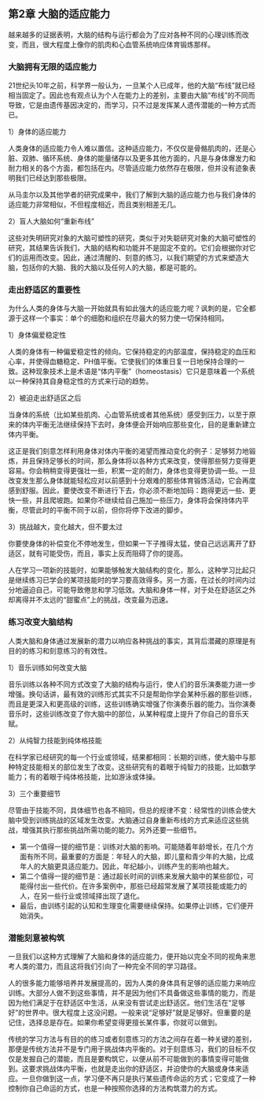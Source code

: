 ## 第2章 大脑的适应能力

越来越多的证据表明，大脑的结构与运行都会为了应对各种不同的心理训练而改变，而且，很大程度上像你的肌肉和心血管系统响应体育锻炼那样。

### 大脑拥有无限的适应能力

21世纪头10年之前，科学界一般认为，一旦某个人已成年，他的大脑“布线”就已经相当固定了。因此也有观点认为个人在能力上的差别，主要由大脑“布线”的不同而导致，它是由遗传基因决定的，而学习，只不过是发挥某人遗传潜能的一种方式而已。

1）身体的适应能力

人类身体的适应能力令人难以置信。这种适应能力，不仅仅是骨骼肌肉的，还是心脏、双肺、循环系统、身体的能量储存以及更多其他方面的，凡是与身体爆发力和耐力相关的各个方面，都包括在内。尽管适应能力依然存在极限，但并没有迹象表明我们已经达到那些极限。

从马圭尔以及其他学者的研究成果中，我们了解到大脑的适应能力也与我们身体的适应能力非常相似，不但程度相近，而且类别相差无几。

2）盲人大脑如何“重新布线”

这些对失明研究对象的大脑可塑性的研究，类似于对失聪研究对象的大脑可塑性的研究，其结果告诉我们，大脑的结构和功能并不是固定不变的。它们会根据你对它们的运用而改变。因此，通过清醒的、刻意的练习，以我们期望的方式来塑造大脑，包括你的大脑、我的大脑以及任何人的大脑，都是可能的。

### 走出舒适区的重要性

为什么人类的身体与大脑一开始就具有如此强大的适应能力呢？讽刺的是，它全都源于这样一个事实：单个的细胞和组织在尽最大的努力使一切保持相同。

1）身体偏爱稳定性

人类的身体有一种偏爱稳定性的倾向。它保持稳定的内部温度，保持稳定的血压和心率，并使得血糖稳定、PH值平衡。它使我们的体重日复一日地保持合理的一致。这种现象技术上是术语是“体内平衡”（homeostasis）它只是意味着一个系统以一种保持其自身稳定性的方式来行动的趋势。

2）被迫走出舒适区之后

当身体的系统（比如某些肌肉、心血管系统或者其他系统）感受到压力，以至于原来的体内平衡无法继续保持下去时，身体便会开始响应那些变化，目的是重新建立体内平衡。

这正是我们刻意怎样利用身体对体内平衡的渴望而推动变化的例子：足够努力地锻炼，并且保持足够长的时间，那么身体将以各种方式来改变，使得那些努力变得更容易。你会稍稍变得更强壮一些，积累一定的耐力，身体也变得更协调一些。一旦改变发生那么身体就能轻松应对以前感到十分艰难的那些体育锻炼活动，它会再度感到舒服。因此，要使改变不断进行下去，你必须不断地加码：跑得更远一些、更快一些，并且爬坡跑。如果你不继续给自己施加一些压力，身体将会保持体内平衡，尽管此时的平衡不同于以前，但你将停下改进的脚步。

3）挑战越大，变化越大，但不要太过

你要使身体的补偿变化不停地发生，但如果一下子推得太猛，使自己远远离开了舒适区，就有可能受伤，而且，事实上反而阻碍了你的提高。

人在学习一项新的技能时，如果能够触发大脑结构的变化，那么，这种学习比起只是继续练习已学会的某项技能时的学习要高效得多。另一方面，在过长的时间内过分地逼迫自己，可能导致倦怠和学习低效。大脑和身体一样，对于处在舒适区之外却离得并不太远的“甜蜜点”上的挑战，改变最为迅速。

### 练习改变大脑结构

人类大脑和身体通过发展新的潜力以响应各种挑战的事实，其背后潜藏的原理是有目的的练习和刻意练习的有效性。

1）音乐训练如何改变大脑

音乐训练以各种不同方式改变了大脑的结构与运行，使人们的音乐演奏能力进一步增强。换句话讲，最有效的训练形式其实不只是帮助你学会某种乐器的那些训练，而且是更深入和更高级的训练，这些训练确实增强了你演奏乐器的能力。当你演奏音乐时，这些训练改变了你大脑中的部位，从某种程度上提升了你自己的音乐天赋。

2）从纯智力技能到纯体格技能

在科学家已经研究的每一个行业或领域，结果都相同：长期的训练，使大脑中与那种特定技能相关的部位发生了改变。这些研究有的着眼于纯智力的技能，比如数学能力；有的着眼于纯体格技能，比如游泳或体操。

3）三个重要细节

尽管由于技能不同，具体细节也各不相同，但总的规律不变：经常性的训练会使大脑中受到训练挑战的区域发生改变。大脑通过自身重新布线的方式来适应这些挑战，增强其执行那些挑战所需功能的能力。另外还要一些细节。

- 第一个值得一提的细节是：训练对大脑的影响。可能随着年龄增长，在几个方面有所不同，最重要的方面是：年轻人的大脑，即儿童和青少年的大脑，比成年人的大脑更具适应能力。因此，年纪越小，训练产生的影响也越大。
- 第二个值得一提的细节是：通过超长时间的训练来发展大脑中的某些部位，可能得付出一些代价。在许多案例中，那些已经超常发展了某项技能或能力的人，在另一些行业或领域择出现了退化。
- 最后，由训练引起的认知和生理变化需要继续保持。如果停止训练，它们便开始消失。

### 潜能刻意被构筑

一旦我们以这种方式理解了大脑和身体的适应能力，便开始以完全不同的视角来思考人类的潜力，而且这将我们引向了一种完全不同的学习路径。

人的很多能力能够培养并发展提高的，因为人类的身体具有足够的适应能力来响应训练。大部分人做不到这些事情，并不是因为他们不具备做这些事情的能力，而是因为他们满足于在舒适区中生活，从来没有尝试走出舒适区。他们生活在“足够好”的世界中。很大程度上这没问题。一般来说“足够好”就是足够好。但重要的是记住，选择总是存在。如果你希望变得更擅长某件事，你就可以做到。

传统的学习方法与有目的的练习或者刻意练习的方法之间存在着一种关键的差别，那便是传统方法并不是专门用于挑战体内平衡的。对于刻意练习，我们的目标不仅仅是发掘自己的潜能，而且是要构筑它，以便从前不可能做到的事情变得可能做到。这要求挑战体内平衡，也就是走出你的舒适区，并迫使你的大脑或身体来适应。一旦你做到这一点，学习便不再只是执行某些遗传命运的方式；它变成了一种控制你自己命运的方式，也是一种按照你选择的方法构筑潜力的方式。
